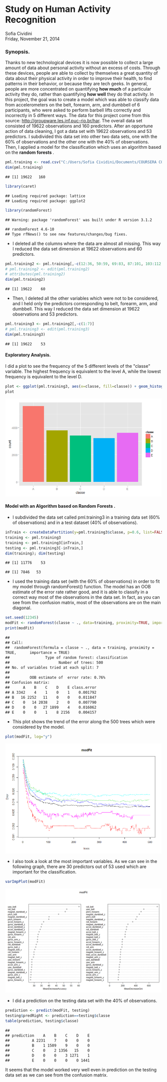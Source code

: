# Study on Human Activity Recognition
Sofia Cividini  
Friday, November 21, 2014  

### Synopsis.

Thanks to new technological devices it is now possible to collect a large amount of data about personal activity without an excess of costs. Through these devices, people are able to collect by themselves a great quantity of data about their physical activity in order to improve their health, to find patterns in their behavior, or because they are tech geeks. 
In general, people are more concentrated on quantifying <strong>how much</strong> of a particular activity they do, rather than quantifying <strong>how well</strong> they do that activity. In this project, the goal was to create a model which was able to classify data from accelerometers on the belt, forearm, arm, and dumbbell of 6 participants, who were asked to perform barbell lifts correctly and incorrectly in 5 different ways. The data for this project come from this source: http://groupware.les.inf.puc-rio.br/har. 
The overall data set consisted of 19622 observations and 160 predictors. After an opportune action of data cleaning, I got a data set with 19622 observations and 53 predictors. I subdivided this data set into other two data sets, one with the 60% of observations and the other one with the 40% of observations. Then, I applied a model for the classification which uses an algorithm based on the <strong>random forests </strong>. 



```r
pml.training <- read.csv("C:/Users/Sofia Cividini/Documents/COURSERA COURSES/Data Science Specialization_JHU/Practical Machine Learning/Assignment1_Write up/pml-training.csv", header=TRUE, sep=",")
dim(pml.training)
```

```
## [1] 19622   160
```


```r
library(caret)
```

```
## Loading required package: lattice
## Loading required package: ggplot2
```

```r
library(randomForest)
```

```
## Warning: package 'randomForest' was built under R version 3.1.2
```

```
## randomForest 4.6-10
## Type rfNews() to see new features/changes/bug fixes.
```

* I deleted all the columns where the data are almost all missing. This way I reduced the data set dimension at 19622 observations and 60 predictors.


```r
pml.training2 <- pml.training[,-c(12:36, 50:59, 69:83, 87:101, 103:112, 125:139, 141:150)]
# pml.training2 <- edit(pml.training2) 
# attributes(pml.training2)
dim(pml.training2)
```

```
## [1] 19622    60
```

* Then, I deleted all the other variables which were not to be considered, and I held only the predictors corresponding to belt, forearm, arm, and dumbbell. This way I reduced the data set dimension at 19622 observations and 53 predictors.


```r
pml.training3 <- pml.training2[,-c(1:7)]
# pml.training3 <- edit(pml.training3) 
dim(pml.training3)
```

```
## [1] 19622    53
```

#### Exploratory Analysis.

I did a plot to see the frequency of the 5 different levels of the "classe" variable. The highest frequency is equivalent to the level A, while the lowest frequency is equivalent to the level D.


```r
plot <- ggplot(pml.training3, aes(x=classe, fill=classe)) + geom_histogram()
plot 
```

![plot of chunk unnamed-chunk-6](./assignment1PML_files/figure-html/unnamed-chunk-6.png) 


#### Model with an Algorithm based on Random Forests .

* I subdivided the data set called pml.training3 in a training data set (60% of observations) and in a test dataset (40% of observations). 


```r
inTrain <- createDataPartition(y=pml.training3$classe, p=0.6, list=FALSE)
training <- pml.training3
training <- pml.training3[inTrain,]
testing <- pml.training3[-inTrain,]
dim(training); dim(testing)
```

```
## [1] 11776    53
```

```
## [1] 7846   53
```

* I used the training data set (with the 60% of observations) in order to fit my model through randomForest() function. The model has an OOB estimate of the error rate rather good, and it is able to classify in a correct way most of the observations in the data set. In fact, as you can see from the confusion matrix, most of the observations are on the main diagonal.



```r
set.seed(12345)
modFit <- randomForest(classe ~ ., data=training, proximity=TRUE, importance=TRUE)
print(modFit)
```

```
## 
## Call:
##  randomForest(formula = classe ~ ., data = training, proximity = TRUE,      importance = TRUE) 
##                Type of random forest: classification
##                      Number of trees: 500
## No. of variables tried at each split: 7
## 
##         OOB estimate of  error rate: 0.76%
## Confusion matrix:
##      A    B    C    D    E class.error
## A 3342    4    1    0    1    0.001792
## B   16 2252   11    0    0    0.011847
## C    0   14 2038    2    0    0.007790
## D    0    0   27 1899    4    0.016062
## E    0    0    1    8 2156    0.004157
```

* This plot shows the trend of the error along the 500 trees which were considered by the model.


```r
plot(modFit, log="y")
```

![plot of chunk unnamed-chunk-9](./assignment1PML_files/figure-html/unnamed-chunk-9.png) 

* I also took a look at the most important variables. As we can see in the following graph, there are 30 predictors out of 53 used which are important for the classification.


```r
varImpPlot(modFit)
```

![plot of chunk unnamed-chunk-10](./assignment1PML_files/figure-html/unnamed-chunk-10.png) 

* I did a prediction on the testing data set with the 40% of observations.


```r
prediction <- predict(modFit, testing)
testing$predRight <- prediction==testing$classe
table(prediction, testing$classe)
```

```
##           
## prediction    A    B    C    D    E
##          A 2231    7    0    0    0
##          B    1 1509    9    0    0
##          C    0    2 1356   15    0
##          D    0    0    3 1271    1
##          E    0    0    0    0 1441
```


It seems that the model worked very well even in prediction on the testing data set as we can see from the confusion matrix.

